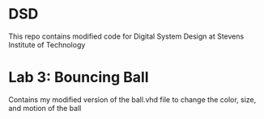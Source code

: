 # DSD

This repo contains modified code for Digital System Design at Stevens Institute of Technology

# Lab 3: Bouncing Ball
Contains my modified version of the ball.vhd file to change the color, size, and motion of the ball


